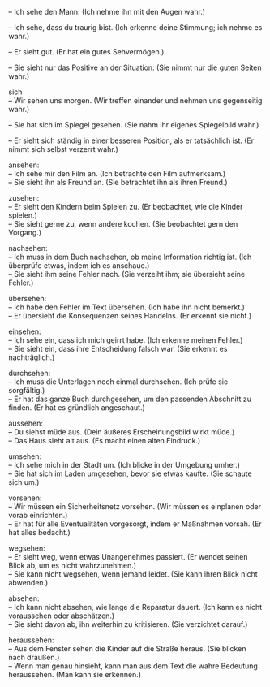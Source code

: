 – Ich sehe den Mann. (Ich nehme ihn mit den Augen wahr.)

– Ich sehe, dass du traurig bist. (Ich erkenne deine Stimmung; ich nehme es wahr.)

– Er sieht gut. (Er hat ein gutes Sehvermögen.)

– Sie sieht nur das Positive an der Situation. (Sie nimmt nur die guten Seiten wahr.)

sich  
– Wir sehen uns morgen. (Wir treffen einander und nehmen uns gegenseitig wahr.)

– Sie hat sich im Spiegel gesehen. (Sie nahm ihr eigenes Spiegelbild wahr.)

– Er sieht sich ständig in einer besseren Position, als er tatsächlich ist. (Er nimmt sich selbst verzerrt wahr.)

ansehen:  
– Ich sehe mir den Film an. (Ich betrachte den Film aufmerksam.)  
– Sie sieht ihn als Freund an. (Sie betrachtet ihn als ihren Freund.)

zusehen:  
– Er sieht den Kindern beim Spielen zu. (Er beobachtet, wie die Kinder spielen.)  
– Sie sieht gerne zu, wenn andere kochen. (Sie beobachtet gern den Vorgang.)

nachsehen:  
– Ich muss in dem Buch nachsehen, ob meine Information richtig ist. (Ich überprüfe etwas, indem ich es anschaue.)  
– Sie sieht ihm seine Fehler nach. (Sie verzeiht ihm; sie übersieht seine Fehler.)

übersehen:  
– Ich habe den Fehler im Text übersehen. (Ich habe ihn nicht bemerkt.)  
– Er übersieht die Konsequenzen seines Handelns. (Er erkennt sie nicht.)

einsehen:  
– Ich sehe ein, dass ich mich geirrt habe. (Ich erkenne meinen Fehler.)  
– Sie sieht ein, dass ihre Entscheidung falsch war. (Sie erkennt es nachträglich.)

durchsehen:  
– Ich muss die Unterlagen noch einmal durchsehen. (Ich prüfe sie sorgfältig.)  
– Er hat das ganze Buch durchgesehen, um den passenden Abschnitt zu finden. (Er hat es gründlich angeschaut.)

aussehen:  
– Du siehst müde aus. (Dein äußeres Erscheinungsbild wirkt müde.)  
– Das Haus sieht alt aus. (Es macht einen alten Eindruck.)

umsehen:  
– Ich sehe mich in der Stadt um. (Ich blicke in der Umgebung umher.)  
– Sie hat sich im Laden umgesehen, bevor sie etwas kaufte. (Sie schaute sich um.)

vorsehen:  
– Wir müssen ein Sicherheitsnetz vorsehen. (Wir müssen es einplanen oder vorab einrichten.)  
– Er hat für alle Eventualitäten vorgesorgt, indem er Maßnahmen vorsah. (Er hat alles bedacht.)

wegsehen:  
– Er sieht weg, wenn etwas Unangenehmes passiert. (Er wendet seinen Blick ab, um es nicht wahrzunehmen.)  
– Sie kann nicht wegsehen, wenn jemand leidet. (Sie kann ihren Blick nicht abwenden.)

absehen:  
– Ich kann nicht absehen, wie lange die Reparatur dauert. (Ich kann es nicht voraussehen oder abschätzen.)  
– Sie sieht davon ab, ihn weiterhin zu kritisieren. (Sie verzichtet darauf.)

heraussehen:  
– Aus dem Fenster sehen die Kinder auf die Straße heraus. (Sie blicken nach draußen.)  
– Wenn man genau hinsieht, kann man aus dem Text die wahre Bedeutung heraussehen. (Man kann sie erkennen.)

